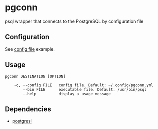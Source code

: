 # pgconn

psql wrapper that connects to the PostgreSQL by configuration file


## Configuration

See [config file](pgconn.yml) example.


## Usage

```
pgconn DESTINATION [OPTION]

    -c, --config FILE   config file. Default: ~/.config/pgconn.yml
        --bin FILE      executable file. Default: /usr/bin/psql
        --help          display a usage message
```


## Dependencies

* [postgresl](https://postgresql.org)
